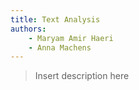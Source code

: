 ```yaml
---
title: Text Analysis
authors: 
    - Maryam Amir Haeri
    - Anna Machens
---
```


> Insert description here